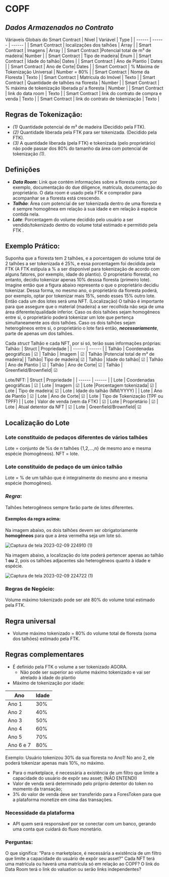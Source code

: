 # COPF
## _Dados Armazenados no Contrato_
Váriaveis Globais do Smart Contract 
| Nível | Variável | Type |
| ------ | ------ | ------ | 
| Smart Contract | localizações dos talhões | Array |
| Smart Contract | Imagens | Array |
| Smart Contract |Potencial total de m³ de madeira| Number |
| Smart Contract | Tipo de madeira| Enum |
| Smart Contract | Idade do talhão| Dates |
| Smart Contract | Ano de Plantio | Dates |
| Smart Contract | Ano de Corte| Dates |
| Smart Contract | % Máxima de Tokenização Universal | Number = 80% |
| Smart Contract | Nome da Floresta | Texto |
| Smart Contract | Matrícula do Imóvel | Texto |
| Smart Contract | Quantidade de talhões na floresta | Number |
| Smart Contract | % máxima de tokenização liberada p/ a floresta | Number |
| Smart Contract | link do data room | Texto |
| Smart Contract | link do contrato de compra e venda | Texto |
| Smart Contract | link do contrato de tokenização | Texto |

## Regras de Tokenização:
* _(1)_ Quantidade potencial de m³ de madeira (Decidido pela FTK). 
* _(2)_ Quantidade liberada pela FTK para ser tokenizada. (Decidido pela FTK).
* _(3)_ A quantidade liberada (pela FTK) e tokenizada (pelo proprietário) não pode passar dos 80% do tamanho da área com potencial de tokenização _(1)_.

## Definições
* **_Data Room_**: Link que contém informações sobre a floresta como, por exemplo, documentação do due diligence, matrícula, documentação do proprietário. O data room é usado pela FTK e comprador para acompanhar se a floresta está crescendo.
* **_Talhão_**: Área com potencial de ser tokenizada dentro de uma floresta e é sempre homogênea em relação à sua idade e em relação à espécie contida nela.
* **_Lote_**: Porcentagem do volume decidido pelo usuário a ser vendido/tokenizado dentro do volume total estimado e permitido pela FTK . 

## Exemplo Prático:
Suponha que a floresta tem 2 talhões, e a porcentagem do volume total de 2 talhões a ser tokenizada é 25%, e essa porcentagem foi decidida pela FTK (A FTK estipula a % a ser disponível para tokenização de acordo com alguns fatores, por exemplo, idade do plantio). O proprietário florestal, no entanto, decidiu tokenizar apenas 10% desssa floresta (primeiro lote). Imagine então que a figura abaixo representa o que o proprietário decidiu tokenizar. Dessa forma, no mesmo ano, o proprietário da floresta poderá, por exemplo, optar por tokenizar mais 15%, sendo esses 15% outro lote. Então cada um dos lotes será uma NFT. (Localização) O talhão é importante para que assegure que o material (madeira) a ser recolhida não seja de uma área diferente/qualidade inferior. Caso os dois talhões sejam homogêneos entre si, o proprietário poderá tokenizar um lote que pertença simultaneamente aos dois talhões. Caso os dois talhões sejam heterogêneos entre si,  o proprietário o lote fará então, **_necessariamente_**, parte de apenas um dos talhões.

Cada _struct_ Talhão e cada NFT, por si só, terão suas informações próprias: 
Talhão:
| Struct | Propriedade |
| ------ | ------ |
|  Talhão | Coordenadas geográficas | ☑
| Talhão | Imagem | ☑
| Talhão |Potencial total de m³ de madeira|
|  Talhão| Tipo de madeira| ☑
| Talhão | Idade do talhão| ☑
| Talhão | Ano de Plantio | ☑
| Talhão | Ano de Corte| ☑
| Talhão | Greenfield/Brownfield| ☑

Lote/NFT:
| Struct | Propriedade | 
| ------ | ------ |
|  Lote | Coordenadas geográficas | ☑
| Lote | Imagem | ☑
| Lote |Porcentagem tokenizada| ☑
|  Lote | Tipo de madeira| ☑
| Lote | Idade do talhão (MM/YYYY) |
| Lote | Ano de Plantio | ☑
| Lote | Ano de Corte| ☑
| Lote | Tipo de Tokenização (TPF ou TPFF) |
| Lote | Valor de venda (vem da FTK) | ☑
| Lote | Proprietário | ☑
| Lote | Atual detentor da NFT | ☑
| Lote | Greenfield/Brownfield| ☑

## Localização do Lote
### Lote constituído de pedaços diferentes de vários talhões 
Lote = conjunto de %s de n talhões {1,2,...,n} de mesmo ano e mesma espécie (homogêneos).
NFT = lote. 

### Lote constituído de pedaço de um único talhão
Lote = % de um talhão que é integralmente do mesmo ano e mesma espécie (homogêneo).

### _Regra_: 
Talhões heterogêneos sempre farão parte de lotes diferentes.
#### Exemplos da regra acima:
Na imagem abaixo, os dois talhões devem ser obrigatoriamente **homogêneos** para que a área vermelha seja um lote só.

![Captura de tela 2023-02-09 224910 (1)](https://user-images.githubusercontent.com/79999985/218179809-0e674780-8ded-4a33-ae34-80c641b300d2.png)


Na imagem abaixo, a localização do lote poderá pertencer apenas ao talhão 1 **ou** 2, pois os talhões adjacentes são heterogêneos quanto à idade e espécie.

![Captura de tela 2023-02-09 224722 (1)](https://user-images.githubusercontent.com/79999985/218180013-1a6ee098-97f1-4d8e-a8da-60bdbc954633.png)

### Regras de Negócio:
Volume máximo tokenizado pode ser até 80% do volume total estimado pela FTK.

## Regra universal

- Volume máximo tokenizado = 80% do volume total de floresta (soma dos talhões) estimado pela FTK.

## Regras complementares

- É definido pela FTK o volume a ser tokenizado AGORA.
    - Não pode ser superior ao volume máximo tokenizado e vai ser atrelado à idade do plantio
- Máximo de tokenização por idade:

| Ano | Idade |
| ------ | ------ |
| Ano 1  | 30% |
| Ano 2 | 40% |
| Ano 3 | 50% |
| Ano 4 | 60% |
| Ano 5 | 70% |
| Ano 6 e 7 | 80% |

 Exemplo:
 Usuário tokenizou 30% da sua floresta no Ano1! No ano 2, ele poderá tokenizar apenas mais 10%, no máximo.
        
- Para o marketplace, é necessária a existência de um filtro que limite a capacidade do usuário de expôr seu asset; (NÃO ENTENDI)
- Valor de venda será determinado pelo próprio detentor do token no momento da transação;
- 3% do valor de venda deve ser transferido para a ForesToken para que a plataforma monetize em cima das transações.

### Necessidade da plataforma

- API quem será responsável por se conectar com um banco, gerando uma conta que cuidará do fluxo monetário.

### Perguntas:

O que significa: "Para o marketplace, é necessária a existência de um filtro que limite a capacidade do usuário de expôr seu asset?"
Cada NFT terá uma matrícula ou haverá uma matrícula só em relação ao COPF?
O link do Data Room terá o link do valuation ou serão links independentes?




